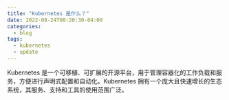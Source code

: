 ```yaml
---
title: "Kubernetes 是什么？"
date: 2022-08-24T00:20:30-04:00
categories:
  - blog
tags:
  - kubernetes
  - update
---
```


Kubernetes 是一个可移植、可扩展的开源平台，用于管理容器化的工作负载和服务，方便进行声明式配置和自动化。Kubernetes 拥有一个庞大且快速增长的生态系统，其服务、支持和工具的使用范围广泛。
